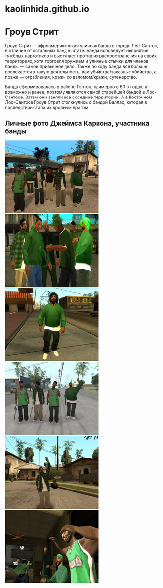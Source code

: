 # kaolinhida.github.io


<html>
 <head>
  <title>История Гроув Стрит</title>
 </head>
 <body>
  <h1>Гроув Стрит</h1>
 <p>
 Гроув Стрит — афроамериканская уличная банда в городе Лос-Сантос, в отличие от остальных банд в штате. 
 Банда исповедует неприятие тяжёлых наркотиков и выступает против их распространения на своих территориях, 
 хотя торговля оружием и уличные стычки для членов банды — самое привычное дело. 
 Также по ходу банда всё больше вовлекается в такую деятельность, как убийства/заказные убийства, 
 а позже — ограбления, кражи со взломом/кражи, сутенерство. </p>
 <p>
 Банда сформировалась в районе Гэнтон, примерно в 60-х годах, а возможно и ранее, 
 поэтому являются самой старейшей бандой в Лос-Сантосе. 
 Затем они заняли все соседние территории. А в Восточном Лос-Сантосе Гроув Стрит столкнулись с бандой Баллас, 
 которая в последствии стала их кровным врагом. </p>
 <div class="container">
  <h2> Личные фото Джеймса Кариона, участника банды</h2>
  <p></p> 
  <img src="Безым234янный.png" class="float-left"  width="304" height="236"> 
  <img src="Безымянный.png" class="float-left"  width="304" height="236"> 
   <img src="Безымянн1ый.png" class="float-left"  width="304" height="236"> 
   <img src="Безымянны2й.png" class="float-left"  width="304" height="236"> 
   <img src="Безымянн2222ый.png" class="float-left"  width="304" height="236"> 
   <img src="Безымянн2223ый.png" class="float-centr"  width="304" height="236"> 
</div>
 </body>
</html>

